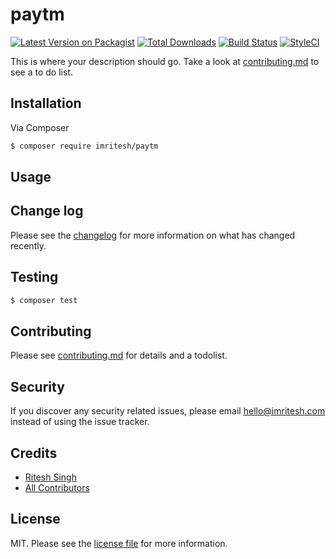 # paytm

[![Latest Version on Packagist][ico-version]][link-packagist]
[![Total Downloads][ico-downloads]][link-downloads]
[![Build Status][ico-travis]][link-travis]
[![StyleCI][ico-styleci]][link-styleci]

This is where your description should go. Take a look at [contributing.md](contributing.md) to see a to do list.

## Installation

Via Composer

``` bash
$ composer require imritesh/paytm
```

## Usage

## Change log

Please see the [changelog](changelog.md) for more information on what has changed recently.

## Testing

``` bash
$ composer test
```

## Contributing

Please see [contributing.md](contributing.md) for details and a todolist.

## Security

If you discover any security related issues, please email hello@imritesh.com instead of using the issue tracker.

## Credits

- [Ritesh Singh][link-author]
- [All Contributors][link-contributors]

## License

MIT. Please see the [license file](license.md) for more information.

[ico-version]: https://img.shields.io/packagist/v/imritesh/paytm.svg?style=flat-square
[ico-downloads]: https://img.shields.io/packagist/dt/imritesh/paytm.svg?style=flat-square
[ico-travis]: https://img.shields.io/travis/imritesh/paytm/master.svg?style=flat-square
[ico-styleci]: https://styleci.io/repos/12345678/shield

[link-packagist]: https://packagist.org/packages/imritesh/paytm
[link-downloads]: https://packagist.org/packages/imritesh/paytm
[link-travis]: https://travis-ci.org/imritesh/paytm
[link-styleci]: https://styleci.io/repos/12345678
[link-author]: https://github.com/imritesh
[link-contributors]: ../../contributors
